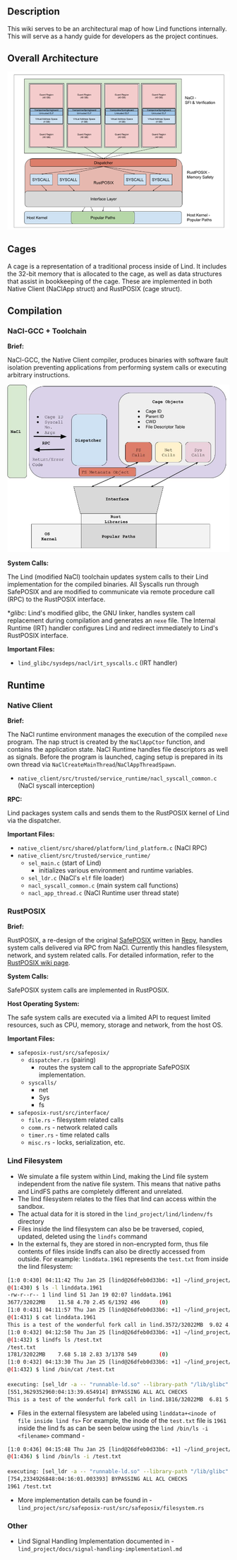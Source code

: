 
## Description

This wiki serves to be an architectural map of how Lind functions internally. This will serve as a handy guide for developers as the project continues.

## Overall Architecture

![Architecture](./assets/lind-arch.png)

## Cages

A cage is a representation of a traditional process inside of Lind. It includes the 32-bit memory that is allocated to the cage, as well as data structures that assist in bookkeeping of the cage. These are implemented in both Native Client (NaClApp struct) and RustPOSIX (cage struct).


## Compilation

### NaCl-GCC + Toolchain

**Brief:**

NaCl-GCC, the Native Client compiler, produces binaries with software fault isolation preventing applications from performing system calls or executing arbitrary instructions. 

![Compilation Process](./assets//rustposix-arch.jpg)

**System Calls:**

The Lind (modified NaCl) toolchain updates system calls to their Lind implementation for the compiled binaries. All Syscalls run through SafePOSIX and are modified to communicate via remote procedure call (RPC) to the RustPOSIX interface.

**glibc*: Lind's modified glibc, the GNU linker, handles system call replacement during compilation and generates an `nexe` file. The Internal Runtime (IRT) handler configures Lind and redirect immediately to Lind's RustPOSIX interface.

**Important Files:**
	
*   `lind_glibc/sysdeps/nacl/irt_syscalls.c` (IRT handler)

## Runtime

### Native Client

**Brief:**

The NaCl runtime environment manages the execution of the compiled `nexe` program. The nap struct is created by the `NaClAppCtor` function, and contains the application state. NaCl Runtime handles file descriptors as well as signals. Before the program is launched, caging setup is prepared in its own thread via `NaClCreateMainThread`/`NaClAppThreadSpawn`.


*   `native_client/src/trusted/service_runtime/nacl_syscall_common.c` (NaCl syscall interception)


**RPC:**

Lind packages system calls and sends them to the RustPOSIX kernel of Lind via the dispatcher.

**Important Files:**

* `native_client/src/shared/platform/lind_platform.c` (NaCl RPC)
* `native_client/src/trusted/service_runtime/`
    *   `sel_main.c` (start of Lind)
        - initializes various environment and runtime variables.    
    * `sel_ldr.c` (NaCl's `elf` file loader)    
    * `nacl_syscall_common.c` (main system call functions) 
    * `nacl_app_thread.c` (NaCl Runtime user thread state)

### RustPOSIX

**Brief:**

RustPOSIX, a re-design of the original [SafePOSIX](https://github.com/Lind-Project/nacl_repy) written in [Repy](https://github.com/SeattleTestbed/docs/blob/master/Programming/RepyV2Tutorial.md), handles system calls delivered via RPC from NaCl. Currently this handles filesystem, network, and system related calls. For detailed information, refer to the [RustPOSIX wiki page](../RustPOSIX/Home.md).

**System Calls:**

SafePOSIX system calls are implemented in RustPOSIX.

**Host Operating System:**

The safe system calls are executed via a limited API to request limited resources, such as CPU, memory, storage and network, from the host OS.

**Important Files:**

* `safeposix-rust/src/safeposix/`
    * `dispatcher.rs` (pairing)
        * routes the system call to the appropriate SafePOSIX implementation.
    * `syscalls/`
        * net
        * Sys
        * fs
* `safeposix-rust/src/interface/`
    * `file.rs` - filesystem related calls
    * `comm.rs` - network related calls
    * `timer.rs` - time related calls
    * `misc.rs` - locks, serialization, etc.


### Lind Filesystem
- We simulate a file system within Lind, making the Lind file system independent from the native file system. This means that native paths and LindFS paths are completely different and unrelated.
- The lind filesystem relates to the files that lind can access within the sandbox.
- The actual data for it is stored in the `lind_project/lind/lindenv/fs` directory
- Files inside the lind filesystem can also be be traversed, copied, updated, deleted using the `lindfs` command
- In the external fs, they are stored in non-encrypted form, thus file contents of files inside lindfs can also be directly accessed from outside. For example: `linddata.1961` represents the `test.txt` from inside the lind filesystem:

```bash
[1:0 0:430] 04:11:42 Thu Jan 25 [lind@26dfeb0d33b6: +1] ~/lind_project/lind/lindenv/fs                                                          
@(1:430) $ ls -l linddata.1961                                                                                                                  
-rw-r--r-- 1 lind lind 51 Jan 19 02:07 linddata.1961                                                                                            
3677/32022MB    11.58 4.70 2.45 6/1392 496      (0)                                                                                             
[1:0 0:431] 04:11:57 Thu Jan 25 [lind@26dfeb0d33b6: +1] ~/lind_project/lind/lindenv/fs                                                          
@(1:431) $ cat linddata.1961                                                                                                                    
This is a test of the wonderful fork call in lind.3572/32022MB  9.02 4.93 2.64 21/1420 522      (0)                                             
[1:0 0:432] 04:12:50 Thu Jan 25 [lind@26dfeb0d33b6: +1] ~/lind_project/lind/lindenv/fs                                                          
@(1:432) $ lindfs ls /test.txt                                                                                                                  
/test.txt                                                                                                                                       
1781/32022MB    7.68 5.18 2.83 3/1378 549       (0)                                                                                             
[1:0 0:432] 04:13:30 Thu Jan 25 [lind@26dfeb0d33b6: +1] ~/lind_project/lind/lindenv/fs                                                          
@(1:432) $ lind /bin/cat /test.txt                                                                                                
                                                                                                                                                
executing: [sel_ldr -a -- "runnable-ld.so" --library-path "/lib/glibc" /bin/cat /test.txt]                                        
[551,3629352960:04:13:39.654914] BYPASSING ALL ACL CHECKS                                                                                       
This is a test of the wonderful fork call in lind.1816/32022MB  6.81 5.08 2.82 5/1382 578       (0)
```

- Files in the external filesystem are labeled using `linddata+<inode of file inside lind fs>` For example, the inode of the `test.txt` file is `1961` inside the lind fs as can be seen below using the `lind /bin/ls -i <filename>` command -
```bash
[1:0 0:436] 04:15:48 Thu Jan 25 [lind@26dfeb0d33b6: +1] ~/lind_project/lind/lindenv/fs 
@(1:436) $ lind /bin/ls -i /test.txt

executing: [sel_ldr -a -- "runnable-ld.so" --library-path "/lib/glibc" /bin/ls -i /test.txt]
[754,2334926848:04:16:01.003393] BYPASSING ALL ACL CHECKS
1961 /test.txt
```

- More implementation details can be found in - `lind_project/src/safeposix-rust/src/safeposix/filesystem.rs`

### Other
- Lind Signal Handling Implementation documented in - `lind_project/docs/signal-handling-implementationl.md`